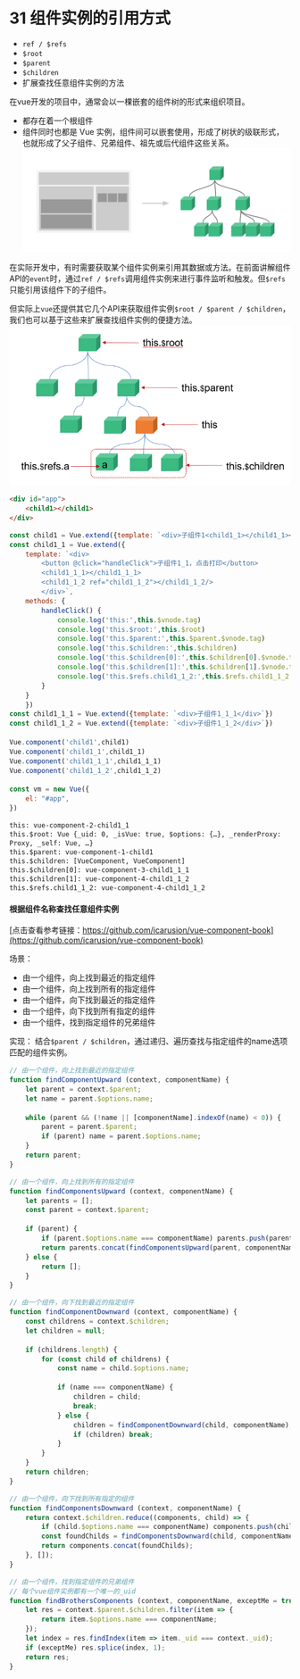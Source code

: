 # 31 组件实例的引用方式

- `ref / $refs`
- `$root`
- `$parent`
- `$children`
- 扩展查找任意组件实例的方法

在vue开发的项目中，通常会以一棵嵌套的组件树的形式来组织项目。
- 都存在着一个根组件
- 组件同时也都是 Vue 实例，组件间可以嵌套使用，形成了树状的级联形式，也就形成了父子组件、兄弟组件、祖先或后代组件这些关系。
![vue官网示例图](../image/components.png)

在实际开发中，有时需要获取某个组件实例来引用其数据或方法。在前面讲解组件API的`event`时，通过`ref / $refs`调用组件实例来进行事件监听和触发。但`$refs`只能引用该组件下的子组件。

但实际上`vue`还提供其它几个API来获取组件实例`$root / $parent / $children`，我们也可以基于这些来扩展查找组件实例的便捷方法。
![components](../image/components-1.png)

```html
<div id="app">
    <child1></child1>
</div>
```
```js
const child1 = Vue.extend({template: `<div>子组件1<child1_1></child1_1></div>`})
const child1_1 = Vue.extend({
    template: `<div>
        <button @click="handleClick">子组件1_1，点击打印</button>
        <child1_1_1></child1_1_1>
        <child1_1_2 ref="child1_1_2"></child1_1_2/>
        </div>`,
    methods: {
        handleClick() {
            console.log('this:',this.$vnode.tag)
            console.log('this.$root:',this.$root)
            console.log('this.$parent:',this.$parent.$vnode.tag)
            console.log('this.$children:',this.$children)
            console.log('this.$children[0]:',this.$children[0].$vnode.tag)
            console.log('this.$children[1]:',this.$children[1].$vnode.tag)
            console.log('this.$refs.child1_1_2:',this.$refs.child1_1_2.$vnode.tag)
        }
    }
    })
const child1_1_1 = Vue.extend({template: `<div>子组件1_1_1</div>`})
const child1_1_2 = Vue.extend({template: `<div>子组件1_1_2</div>`})

Vue.component('child1',child1)
Vue.component('child1_1',child1_1)
Vue.component('child1_1_1',child1_1_1)
Vue.component('child1_1_2',child1_1_2)

const vm = new Vue({
    el: "#app",
})
```
```
this: vue-component-2-child1_1
this.$root: Vue {_uid: 0, _isVue: true, $options: {…}, _renderProxy: Proxy, _self: Vue, …}
this.$parent: vue-component-1-child1
this.$children: [VueComponent, VueComponent]
this.$children[0]: vue-component-3-child1_1_1
this.$children[1]: vue-component-4-child1_1_2
this.$refs.child1_1_2: vue-component-4-child1_1_2
```

#### 根据组件名称查找任意组件实例

[点击查看参考链接：https://github.com/icarusion/vue-component-book](https://github.com/icarusion/vue-component-book)

场景：
- 由一个组件，向上找到最近的指定组件
- 由一个组件，向上找到所有的指定组件
- 由一个组件，向下找到最近的指定组件
- 由一个组件，向下找到所有指定的组件
- 由一个组件，找到指定组件的兄弟组件

实现：
结合`$parent / $children`，通过递归、遍历查找与指定组件的name选项匹配的组件实例。
```js
// 由一个组件，向上找到最近的指定组件
function findComponentUpward (context, componentName) {
    let parent = context.$parent;
    let name = parent.$options.name;

    while (parent && (!name || [componentName].indexOf(name) < 0)) {
        parent = parent.$parent;
        if (parent) name = parent.$options.name;
    }
    return parent;
}
```

```js
// 由一个组件，向上找到所有的指定组件
function findComponentsUpward (context, componentName) {
    let parents = [];
    const parent = context.$parent;

    if (parent) {
        if (parent.$options.name === componentName) parents.push(parent);
        return parents.concat(findComponentsUpward(parent, componentName));
    } else {
        return [];
    }
}
```
```js
// 由一个组件，向下找到最近的指定组件
function findComponentDownward (context, componentName) {
    const childrens = context.$children;
    let children = null;

    if (childrens.length) {
        for (const child of childrens) {
            const name = child.$options.name;

            if (name === componentName) {
                children = child;
                break;
            } else {
                children = findComponentDownward(child, componentName);
                if (children) break;
            }
        }
    }
    return children;
}
```

```js
// 由一个组件，向下找到所有指定的组件
function findComponentsDownward (context, componentName) {
    return context.$children.reduce((components, child) => {
        if (child.$options.name === componentName) components.push(child);
        const foundChilds = findComponentsDownward(child, componentName);
        return components.concat(foundChilds);
    }, []);
}
```

```js
// 由一个组件，找到指定组件的兄弟组件
// 每个vue组件实例都有一个唯一的_uid
function findBrothersComponents (context, componentName, exceptMe = true) {
    let res = context.$parent.$children.filter(item => {
        return item.$options.name === componentName;
    });
    let index = res.findIndex(item => item._uid === context._uid);
    if (exceptMe) res.splice(index, 1);
    return res;
}
```